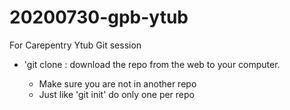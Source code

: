 # 20200730-gpb-ytub
For Carepentry Ytub Git session

- 'git clone <url>: download the repo from the web to your computer.
	- Make sure you are not in another repo
	- Just like 'git init' do only one per repo

